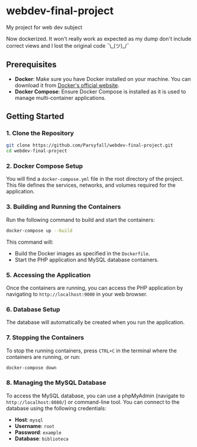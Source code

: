 # webdev-final-project
My project for web dev subject

Now dockerized. It won't really work as expected as my dump don't include correct views and I lost the original code ¯\\\_(ツ)_/¯

## Prerequisites

- **Docker**: Make sure you have Docker installed on your machine. You can download it from [Docker's official website](https://www.docker.com/get-started).
- **Docker Compose**: Ensure Docker Compose is installed as it is used to manage multi-container applications.

## Getting Started

### 1. Clone the Repository

```bash
git clone https://github.com/Parsyfall/webdev-final-project.git
cd webdev-final-project
```

### 2. Docker Compose Setup

You will find a `docker-compose.yml` file in the root directory of the project. This file defines the services, networks, and volumes required for the application.

### 3. Building and Running the Containers

Run the following command to build and start the containers:

```bash
docker-compose up --build
```

This command will:
- Build the Docker images as specified in the `Dockerfile`.
- Start the PHP application and MySQL database containers.

### 5. Accessing the Application

Once the containers are running, you can access the PHP application by navigating to `http://localhost:9000` in your web browser.

### 6. Database Setup

The database will automatically be created when you run the application. 

### 7. Stopping the Containers

To stop the running containers, press `CTRL+C` in the terminal where the containers are running, or run:

```bash
docker-compose down
```

### 8. Managing the MySQL Database

To access the MySQL database, you can use a phpMyAdmin (navigate to `http://localhost:8080/`) or command-line tool. You can connect to the database using the following credentials:

- **Host**: `mysql`
- **Username**: `root`
- **Password**: `example`
- **Database**: `biblioteca`

